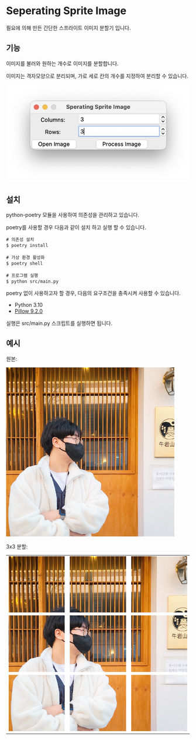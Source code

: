 # Seperating Sprite Image

필요에 의해 만든 간단한 스프라이트 이미지 분할기 입니다.

## 기능

이미지를 불러와 원하는 개수로 이미지를 분할합니다.

이미지는 격자모양으로 분리되며, 가로 세로 칸의 개수를 지정하여 분리할 수 있습니다.

![](images/ui.jpg)

## 설치

python-poetry 모듈을 사용하여 의존성을 관리하고 있습니다.

poetry를 사용할 경우 다음과 같이 설치 하고 실행 할 수 있습니다.

```shell
# 의존성 설치
$ poetry install

# 가상 환경 활성화
$ poetry shell

# 프로그램 실행
$ python src/main.py
```

poetry 없이 사용하고자 할 경우, 다음의 요구조건을 충족시켜 사용할 수 있습니다.

- Python 3.10
- [Pillow 9.2.0](https://pillow.readthedocs.io/en/stable/installation.html)

실행은 src/main.py 스크립트를 실행하면 됩니다.

## 예시

원본:

![](images/test.png)

3x3 분할:

<table>
    <tr>
        <td><img src="images/test-0-0.png"/></td>
        <td><img src="images/test-1-0.png"/></td>
        <td><img src="images/test-2-0.png"/></td>
    </tr>
    <tr>
        <td><img src="images/test-0-1.png"/></td>
        <td><img src="images/test-1-1.png"/></td>
        <td><img src="images/test-2-1.png"/></td>
    </tr>
    <tr>
        <td><img src="images/test-0-2.png"/></td>
        <td><img src="images/test-1-2.png"/></td>
        <td><img src="images/test-2-2.png"/></td>
    </tr>
</table>